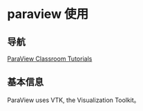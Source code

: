 # paraview 使用

## 导航

[ParaView Classroom Tutorials](https://www.paraview.org/Wiki/SNL_ParaView_Tutorials)

## 基本信息

ParaView uses VTK, the Visualization Toolkit。
<!--stackedit_data:
eyJoaXN0b3J5IjpbLTEyNjcyOTMyOTQsLTEwMDkyMjU4MzNdfQ
==
-->